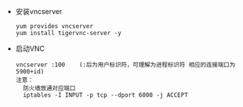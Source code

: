 - 安装vncserver

  ```
  yum provides vncserver
  yum install tigervnc-server -y
  ```

- 启动VNC

  ```
  vncserver :100	(:后为用户标识符，可理解为进程标识符 相应的连接端口为5900+id)
  注意：
    防火墙放通对应端口
    iptables -I INPUT -p tcp --dport 6000 -j ACCEPT
  ```